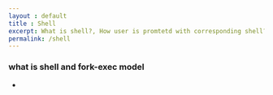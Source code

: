```yaml
---
layout : default
title : Shell
excerpt: What is shell?, How user is promtetd with corresponding shell?, How shell commands are executed?
permalink: /shell
---
```


### what is shell and fork-exec model
   - 